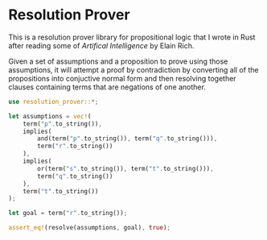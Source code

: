 # Resolution Prover
This is a resolution prover library for propositional logic that I wrote in Rust after reading some of *Artifical Intelligence* by Elain Rich.

Given a set of assumptions and a proposition to prove using those assumptions, it will attempt a proof by contradiction by converting all of the propositions into conjuctive normal form and then resolving together clauses containing terms that are negations of one another.

```rust
use resolution_prover::*;

let assumptions = vec!(
    term("p".to_string()),
    implies(
        and(term("p".to_string()), term("q".to_string())),
        term("r".to_string())
    ),
    implies(
        or(term("s".to_string()), term("t".to_string())),
        term("q".to_string())
    ),
    term("t".to_string())
);

let goal = term("r".to_string());

assert_eq!(resolve(assumptions, goal), true);
```
